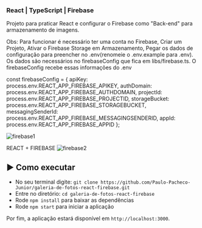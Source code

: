 ### React | TypeScript | Firebase

Projeto para praticar React e configurar o Firebase como "Back-end" para armazenamento de imagens.

Obs: Para funcionar é necessário ter uma conta no Firebase,
Criar um Projeto,
Ativar o Firebase Storage em Armazenamento,
Pegar os dados de configuração para preencher no .env(renomeie o .env.example para .env).
Os dados são necessários no firebaseConfig que fica em libs/firebase.ts.
O firebaseConfig recebe essas informações do .env

const firebaseConfig = {
  apiKey: process.env.REACT_APP_FIREBASE_APIKEY,
  authDomain: process.env.REACT_APP_FIREBASE_AUTHDOMAIN,
  projectId: process.env.REACT_APP_FIREBASE_PROJECTID,
  storageBucket: process.env.REACT_APP_FIREBASE_STORAGEBUCKET,
  messagingSenderId: process.env.REACT_APP_FIREBASE_MESSAGINGSENDERID,
  appId: process.env.REACT_APP_FIREBASE_APPID
};

![firebase1](https://user-images.githubusercontent.com/78752003/181867418-409a4325-f7f5-4943-8d1d-ae837b2a8dfd.jpg)

REACT + FIREBASE
![firebase2](https://user-images.githubusercontent.com/78752003/181867421-b9820c28-43e3-4e0f-96ef-ac92cdaadf57.jpg)

## :arrow_forward: Como executar

- No seu terminal digite: `git clone https://github.com/Paulo-Pacheco-Junior/galeria-de-fotos-react-firebase.git`
- Entre no diretório: `cd galeria-de-fotos-react-firebase`
- Rode `npm install` para baixar as dependências
- Rode `npm start` para iniciar a aplicação

Por fim, a aplicação estará disponível em `http://localhost:3000`.
